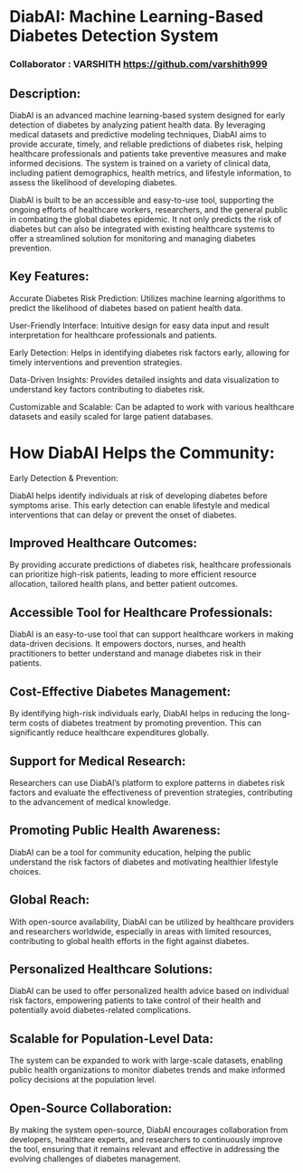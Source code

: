 # DiabAI: Machine Learning-Based Diabetes Detection System

### Collaborator : VARSHITH https://github.com/varshith999
                   
## Description:

DiabAI is an advanced machine learning-based system designed for early detection of diabetes by analyzing patient health data. By leveraging medical datasets and predictive modeling techniques, DiabAI aims to provide accurate, timely, and reliable predictions of diabetes risk, helping healthcare professionals and patients take preventive measures and make informed decisions. The system is trained on a variety of clinical data, including patient demographics, health metrics, and lifestyle information, to assess the likelihood of developing diabetes.

DiabAI is built to be an accessible and easy-to-use tool, supporting the ongoing efforts of healthcare workers, researchers, and the general public in combating the global diabetes epidemic. It not only predicts the risk of diabetes but can also be integrated with existing healthcare systems to offer a streamlined solution for monitoring and managing diabetes prevention.

## Key Features:

Accurate Diabetes Risk Prediction: Utilizes machine learning algorithms to predict the likelihood of diabetes based on patient health data.

User-Friendly Interface: Intuitive design for easy data input and result interpretation for healthcare professionals and patients.

Early Detection: Helps in identifying diabetes risk factors early, allowing for timely interventions and prevention strategies.

Data-Driven Insights: Provides detailed insights and data visualization to understand key factors contributing to diabetes risk.

Customizable and Scalable: Can be adapted to work with various healthcare datasets and easily scaled for large patient databases.

# How DiabAI Helps the Community:
Early Detection & Prevention:

DiabAI helps identify individuals at risk of developing diabetes before symptoms arise. This early detection can enable lifestyle and medical interventions that can delay or prevent the onset of diabetes.

## Improved Healthcare Outcomes:

By providing accurate predictions of diabetes risk, healthcare professionals can prioritize high-risk patients, leading to more efficient resource allocation, tailored health plans, and better patient outcomes.

## Accessible Tool for Healthcare Professionals:

DiabAI is an easy-to-use tool that can support healthcare workers in making data-driven decisions. It empowers doctors, nurses, and health practitioners to better understand and manage diabetes risk in their patients.

## Cost-Effective Diabetes Management:

By identifying high-risk individuals early, DiabAI helps in reducing the long-term costs of diabetes treatment by promoting prevention. This can significantly reduce healthcare expenditures globally.

## Support for Medical Research:

Researchers can use DiabAI’s platform to explore patterns in diabetes risk factors and evaluate the effectiveness of prevention strategies, contributing to the advancement of medical knowledge.

## Promoting Public Health Awareness:

DiabAI can be a tool for community education, helping the public understand the risk factors of diabetes and motivating healthier lifestyle choices.

## Global Reach:

With open-source availability, DiabAI can be utilized by healthcare providers and researchers worldwide, especially in areas with limited resources, contributing to global health efforts in the fight against diabetes.

## Personalized Healthcare Solutions:

DiabAI can be used to offer personalized health advice based on individual risk factors, empowering patients to take control of their health and potentially avoid diabetes-related complications.

## Scalable for Population-Level Data:

The system can be expanded to work with large-scale datasets, enabling public health organizations to monitor diabetes trends and make informed policy decisions at the population level.

## Open-Source Collaboration:

By making the system open-source, DiabAI encourages collaboration from developers, healthcare experts, and researchers to continuously improve the tool, ensuring that it remains relevant and effective in addressing the evolving challenges of diabetes management.
